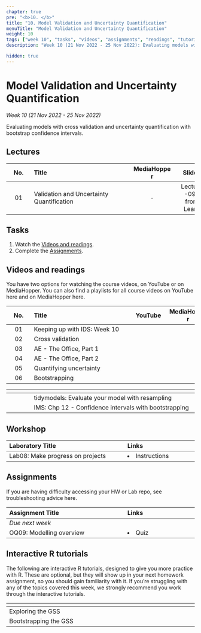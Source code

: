 ```yaml
---
chapter: true
pre: "<b>10. </b>"
title: "10. Model Validation and Uncertainty Quantification"
menuTitle: "Model Validation and Uncertainty Quantification"
weight: 10
tags: ["week 10", "tasks", "videos", "assignments", "readings", "tutorials"]
description: "Week 10 (21 Nov 2022 - 25 Nov 2022): Evaluating models with cross validation and uncertainty quantification with bootstrap confidence intervals. quantification."

hidden: true
---
```


# Model Validation and Uncertainty Quantification

_Week 10 (21 Nov 2022 - 25 Nov 2022)_

Evaluating models with cross validation and uncertainty quantification with bootstrap confidence intervals.

## Lectures

| <div style="width:50px;text-align:center">No.</div> | <div style="width:250px;text-align:left">Title</div> | <div style="width:100px;text-align:center">MediaHopper</div> |  <div style="width:80px;text-align:center">Slides</div> | <div style="width:170px;text-align:center">Additional Links</div> |
|:---:|:---------------------|:-----------:|:--------:|:------|
| 01  | Validation and Uncertainty Quantification | - |<span><a id = "lecture09"> Lecture -09- from Learn </a></span> | - |

## Tasks

<ol>
  <li>Watch the <a href="#videos and readings">Videos and readings</a>.</li>
  <li>Complete the <a href="#assignments">Assignments</a>.</li>
</ol>

## Videos and readings

<p style="text-align: left">You have two options for watching the course videos, on YouTube or on MediaHopper. You can also find a playlists for all course videos on YouTube <a id="playlistyt">here</a> and on MediaHopper <a id="playlistmh">here</a>.</p>

| <div style="width:50px;text-align:center">No.</div> | <div style="width:250px;text-align:left">Title</div> | <div style="width:80px;text-align:center">YouTube</div> | <div style="width:100px;text-align:center">MediaHopper</div> |  <div style="width:80px;text-align:center">Slides</div> | <div style="width:170px;text-align:center">Additional Links</div> |
|:---:|:---------------------|:-------:|:-----------:|:--------:|:------|
| 01  | Keeping up with IDS: Week 10 | <a id="W10L1YT"><span style="color: red;"><i class="fab fa-youtube fa-lg" /></span></a> | <a id="W10L1MH"><span style="color: #0A1E3F;"><i class="fas fa-file-video fa-lg"/></span></a> | - | - |
| 02  |	Cross validation | <a id="W10L2YT"><span style="color: red;"><i class="fab fa-youtube fa-lg" /></span></a> | <a id="W10L2MH"><span style="color: #0A1E3F;"><i class="fas fa-file-video fa-lg"/></span></a> | <a id="W10L2S"><span style="color: #4b5357;"><i class="fas fa-desktop fa-lg"/></span></a>  | - |
| 03  | AE - The Office, Part 1 | <a id="W10L3YT"><span style="color: red;"><i class="fab fa-youtube fa-lg" /></span></a> | <a id="W10L3MH"><span style="color: #0A1E3F;"><i class="fas fa-file-video fa-lg"/></span></a> | - | <li><a id="AE9">AE9. Repository</a></li> |
| 04  | AE - The Office, Part 2 | <a id="W10L4YT"><span style="color: red;"><i class="fab fa-youtube fa-lg" /></span></a> | <a id="W10L4MH"><span style="color: #0A1E3F;"><i class="fas fa-file-video fa-lg"/></span></a> | -  | <li><a id="AE9">AE9. Repository</a></li> |
| 05  | Quantifying uncertainty | <a id="W10L5YT"><span style="color: red;"><i class="fab fa-youtube fa-lg" /></span></a> | <a id="W10L5MH"><span style="color: #0A1E3F;"><i class="fas fa-file-video fa-lg"/></span></a> |  <a id="W10L5S"><span style="color: #4b5357;"><i class="fas fa-desktop fa-lg"/></span></a> | - |
| 06  | Bootstrapping | <a id="W10L6YT"><span style="color: red;"><i class="fab fa-youtube fa-lg" /></span></a> | <a id="W10L6MH"><span style="color: #0A1E3F;"><i class="fas fa-file-video fa-lg"/></span></a> | <a id="W10L6S"><span style="color: #4b5357;"><i class="fas fa-desktop fa-lg"/></span></a>   | - |

| <div style="width:50px"></div>  | <div style="width:420px"></div>  |  <div style="width:200px"></div> |
|:---:|:---|:---:|
| <i class="fab fa-readme"></i> | tidymodels: <a id="TMER">Evaluate your model with resampling</a> | **Required** |
| <i class="fas fa-book"></i> | IMS: <a id="IMS12">Chp 12 - Confidence intervals with bootstrapping</a> | **Required** |

## Workshop

| <div style="width:300px;text-align:left">Laboratory Title</div> | <div style="width:170px;text-align:left">Links</div> | <div style="width:180px;text-align:left">Date</div> |
|:---|:---|:---|
| Lab08: Make progress on projects |  <li><a id="LAB8I">Instructions</a></li>| (Not Assessed)  |

## Assignments

<p style="text-align: left">If you are having difficulty accessing your HW or Lab repo, see troubleshooting advice <a id="troubleshoot">here.</a></p>

| <div style="width:300px;text-align:left">Assignment Title</div> | <div style="width:170px;text-align:left">Links</div> | <div style="width:180px;text-align:left">Due</div> |
|:---|:---|:---|
| *Due next week* | | |
| OQ09: Modelling overview | <li><a id="OQ9">Quiz</a></li> | Mon, 28 Nov, 12:00 UK |

<!--
## Code-along

<p style="text-align: left"> Recordings and files from Thursday's code-along.</p>

| <div style="width:200px"></div>  | <div style="width:480px"></div>  |
|:---|:---|
| Recording | <a id="CA10YT"><span style="color: red;"><i class="fab fa-youtube fa-lg"> </i></span></a> <a id="CA10MH"><span style="color: #0A1E3F;"><i class="fas fa-file-video fa-lg"></i></span></a>
| Session artifacts | <a id="CA10Rmd">.Rmd</a> <a id="CA10Md">.md</a>|
-->

## Interactive R tutorials

<p style="text-align: left"> The following are interactive R tutorials, designed to give you more practice with R. These are optional, but they will show up in your next homework assignment, so you should gain familiarity with it. If you’re struggling with any of the topics covered this week, we strongly recommend you work through the interactive tutorials.</p>

|  <div style="width:480px"></div>  |  <div style="width:200px"></div>  |
|:---|:---|
| <a id="RT11">Exploring the GSS</a> | Related to HW 05 |
| <a id="RT12">Bootstrapping the GSS</a> | Related to HW 05 |
